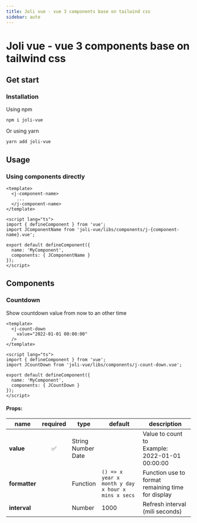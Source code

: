 ```yaml
---
title: Joli vue - vue 3 components base on tailwind css
sidebar: auto
---
```


# Joli vue - vue 3 components base on tailwind css

## Get start

### Installation

Using npm
```shell
npm i joli-vue
```

Or using yarn
```shell
yarn add joli-vue
```
## Usage 

### Using components directly
```vue
<template>
  <j-component-name>
    ...
  </j-component-name>
</template>

<script lang="ts">
import { defineComponent } from 'vue';
import JComponentName from 'joli-vue/libs/components/j-{component-name}.vue';

export default defineComponent({
  name: 'MyComponent',
  components: { JComponentName }
});
</script>
```

## Components
### Countdown
Show countdown value from now to an other time
```vue
<template>
  <j-count-down
    value="2022-01-01 00:00:00"
  />
</template>

<script lang="ts">
import { defineComponent } from 'vue';
import JCountDown from 'joli-vue/libs/components/j-count-down.vue';

export default defineComponent({
  name: 'MyComponent',
  components: { JCountDown }
});
</script>
```
#### Props:
|name|required|type|default|description|
|----|:------:|----|-------|-----------|
|**value**|✅|String <br> Number <br> Date||Value to count to <br> Example: 2022-01-01 00:00:00|
|**formatter**||Function|`() => x year x month y day x hour x mins x secs`|Function use to format remaining time for display|
|**interval**||Number|1000|Refresh interval (mili seconds)|


